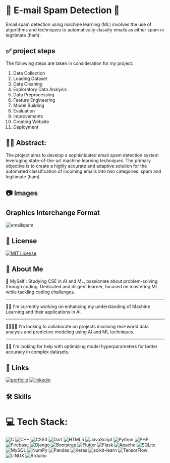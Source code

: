 
# 📧 E-mail Spam Detection 📩

Email spam detection using machine learning (ML) involves the use of algorithms and techniques to automatically classify emails as either spam or legitimate (ham).

## ✅ project steps 

The following steps are taken in consideration for my project:
1.  Data Collection
2.  Loading Dataset
3.  Data Cleaning
4.  Exploratory Data Analysis
5.  Data Preprocessing
6.  Feature Engineering
7.  Model Building
8.  Evaluation
9.  Improvements
10. Creating Website
11. Deployment


## 👨‍💻 Abstract:

The project aims to develop a sophisticated email spam detection system leveraging state-of-the-art machine learning techniques. The primary objective is to create a highly accurate and adaptive solution for the automated classification of incoming emails into two categories: spam and legitimate (ham).

## 📷 Images

## Graphics Interchange Format

![emailspam](https://github.com/Raghunath-arcot/emailSpamDetectionML/assets/106887145/32ba066b-c200-4446-8972-8f2437725865)


## 🪪 License

[![MIT License](https://img.shields.io/badge/License-MIT-green.svg)](https://choosealicense.com/licenses/mit/)



## 💫 About Me

💁 MySelf : Studying CSE in AI and ML, passionate about problem-solving through coding. Dedicated and diligent learner, focused on mastering ML while tackling coding challenges.

---

👨‍💻 I'm currently working on enhancing my understanding of Machine Learning and their applications in AI.

---

🫱🏻‍🫲🏿 I'm looking to collaborate on projects involving real-world data analysis and predictive modeling using AI and ML techniques.

---

👨‍💼 I'm looking for help with optimizing model hyperparameters for better accuracy in complex datasets.

## 🔗 Links
[![portfolio](https://img.shields.io/badge/my_portfolio-000?style=for-the-badge&logo=ko-fi&logoColor=white)](https://raghunath-arcot.github.io/portfolio_raghunath.github.io/)
[![linkedin](https://img.shields.io/badge/linkedin-0A66C2?style=for-the-badge&logo=linkedin&logoColor=white)](https://www.linkedin.com/in/raghunath-rao-arcot-584928223/)

## 🛠 Skills
# 💻 Tech Stack:
![C](https://img.shields.io/badge/c-%2300599C.svg?style=plastic&logo=c&logoColor=white) ![C++](https://img.shields.io/badge/c++-%2300599C.svg?style=plastic&logo=c%2B%2B&logoColor=white) ![CSS3](https://img.shields.io/badge/css3-%231572B6.svg?style=plastic&logo=css3&logoColor=white) ![Dart](https://img.shields.io/badge/dart-%230175C2.svg?style=plastic&logo=dart&logoColor=white) ![HTML5](https://img.shields.io/badge/html5-%23E34F26.svg?style=plastic&logo=html5&logoColor=white) ![JavaScript](https://img.shields.io/badge/javascript-%23323330.svg?style=plastic&logo=javascript&logoColor=%23F7DF1E) ![Python](https://img.shields.io/badge/python-3670A0?style=plastic&logo=python&logoColor=ffdd54) ![PHP](https://img.shields.io/badge/php-%23777BB4.svg?style=plastic&logo=php&logoColor=white) ![Firebase](https://img.shields.io/badge/firebase-%23039BE5.svg?style=plastic&logo=firebase) ![Django](https://img.shields.io/badge/django-%23092E20.svg?style=plastic&logo=django&logoColor=white) ![Bootstrap](https://img.shields.io/badge/bootstrap-%23563D7C.svg?style=plastic&logo=bootstrap&logoColor=white) ![Flutter](https://img.shields.io/badge/Flutter-%2302569B.svg?style=plastic&logo=Flutter&logoColor=white) ![Flask](https://img.shields.io/badge/flask-%23000.svg?style=plastic&logo=flask&logoColor=white) ![Apache](https://img.shields.io/badge/apache-%23D42029.svg?style=plastic&logo=apache&logoColor=white) ![SQLite](https://img.shields.io/badge/sqlite-%2307405e.svg?style=plastic&logo=sqlite&logoColor=white) ![MySQL](https://img.shields.io/badge/mysql-%2300f.svg?style=plastic&logo=mysql&logoColor=white) ![NumPy](https://img.shields.io/badge/numpy-%23013243.svg?style=plastic&logo=numpy&logoColor=white) ![Pandas](https://img.shields.io/badge/pandas-%23150458.svg?style=plastic&logo=pandas&logoColor=white) ![Keras](https://img.shields.io/badge/Keras-%23D00000.svg?style=plastic&logo=Keras&logoColor=white) ![scikit-learn](https://img.shields.io/badge/scikit--learn-%23F7931E.svg?style=plastic&logo=scikit-learn&logoColor=white) ![TensorFlow](https://img.shields.io/badge/TensorFlow-%23FF6F00.svg?style=plastic&logo=TensorFlow&logoColor=white) ![LINUX](https://img.shields.io/badge/Linux-FCC624?style=plastic&logo=linux&logoColor=black) ![Arduino](https://img.shields.io/badge/-Arduino-00979D?style=plastic&logo=Arduino&logoColor=white)

